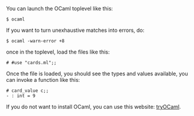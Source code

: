 You can launch the OCaml toplevel like this:

    $ ocaml

If you want to turn unexhaustive matches into errors, do:

    $ ocaml -warn-error +8 

once in the toplevel, load the files like this:

    # #use "cards.ml";;

Once the file is loaded, you should see the types and values available,
you can invoke a function like this:

    # card_value c;;
    - : int = 9

If you do not want to install OCaml, you can use this website: [tryOCaml](http://tryocaml.ocamlpro.com/).
